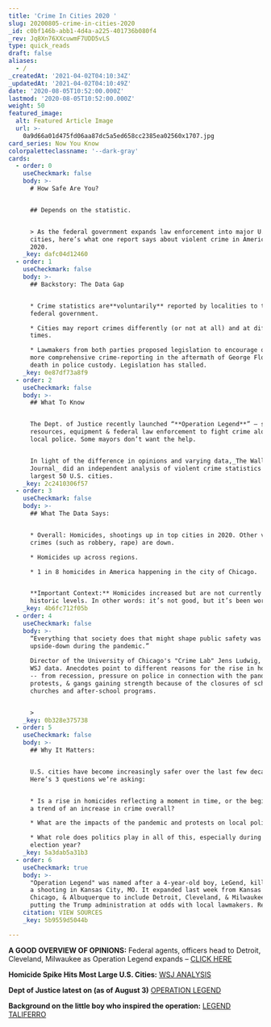 ```yaml
---
title: 'Crime In Cities 2020 '
slug: 20200805-crime-in-cities-2020
_id: c0bf146b-abb1-4d4a-a225-401736b080f4
_rev: Jq8Xn76XXcuwmF7UDD5vLS
type: quick_reads
draft: false
aliases:
  - /
_createdAt: '2021-04-02T04:10:34Z'
_updatedAt: '2021-04-02T04:10:49Z'
date: '2020-08-05T10:52:00.000Z'
lastmod: '2020-08-05T10:52:00.000Z'
weight: 50
featured_image:
  alt: Featured Article Image
  url: >-
    0a9d66a01d475fd06aa87dc5a5ed658cc2385ea02560x1707.jpg
card_series: Now You Know
colorpaletteclassname: '--dark-gray'
cards:
  - order: 0
    useCheckmark: false
    body: >-
      # How Safe Are You?


      ## Depends on the statistic.


      > As the federal government expands law enforcement into major U.S.
      cities, here’s what one report says about violent crime in America in
      2020.
    _key: dafc04d12460
  - order: 1
    useCheckmark: false
    body: >-
      ## Backstory: The Data Gap


      * Crime statistics are**voluntarily** reported by localities to the
      federal government.

      * Cities may report crimes differently (or not at all) and at different
      times.

      * Lawmakers from both parties proposed legislation to encourage or mandate
      more comprehensive crime-reporting in the aftermath of George Floyd’s
      death in police custody. Legislation has stalled.
    _key: 0e87df73a8f9
  - order: 2
    useCheckmark: false
    body: >-
      ## What To Know


      The Dept. of Justice recently launched “**Operation Legend**” – sending
      resources, equipment & federal law enforcement to fight crime alongside
      local police. Some mayors don’t want the help.


      In light of the difference in opinions and varying data,_The Wall Street
      Journal_ did an independent analysis of violent crime statistics in the
      largest 50 U.S. cities.
    _key: 2c2410306f57
  - order: 3
    useCheckmark: false
    body: >-
      ## What The Data Says:


      * Overall: Homicides, shootings up in top cities in 2020. Other violent
      crimes (such as robbery, rape) are down.

      * Homicides up across regions.

      * 1 in 8 homicides in America happening in the city of Chicago.


      **Important Context:** Homicides increased but are not currently at
      historic levels. In other words: it’s not good, but it’s been worse.
    _key: 4b6fc712f05b
  - order: 4
    useCheckmark: false
    body: >-
      “Everything that society does that might shape public safety was turned
      upside-down during the pandemic.”  
        
      Director of the University of Chicago's "Crime Lab" Jens Ludwig, on the
      WSJ data. Anecdotes point to different reasons for the rise in homicides
      -- from recession, pressure on police in connection with the pandemic and
      protests, & gangs gaining strength because of the closures of schools,
      churches and after-school programs.


      >
    _key: 0b328e375738
  - order: 5
    useCheckmark: false
    body: >-
      ## Why It Matters:


      U.S. cities have become increasingly safer over the last few decades.
      Here’s 3 questions we’re asking:


      * Is a rise in homicides reflecting a moment in time, or the beginning of
      a trend of an increase in crime overall?

      * What are the impacts of the pandemic and protests on local police?

      * What role does politics play in all of this, especially during an
      election year?
    _key: 5a3dab5a31b3
  - order: 6
    useCheckmark: true
    body: >-
      "Operation Legend" was named after a 4-year-old boy, LeGend, killed during
      a shooting in Kansas City, MO. It expanded last week from Kansas City,
      Chicago, & Albuquerque to include Detroit, Cleveland, & Milwaukee --
      putting the Trump administration at odds with local lawmakers. Read more:
    citation: VIEW SOURCES
    _key: 5b9559d5044b

---
```

**A GOOD OVERVIEW OF OPINIONS:** Federal agents, officers head to Detroit, Cleveland, Milwaukee as Operation Legend expands – [CLICK HERE](https://www.usatoday.com/story/news/politics/2020/07/29/operation-legend-doj-to-send-officers-to-detroit-cleveland-milwaukee/5535490002/)

**Homicide Spike Hits Most Large U.S. Cities:** [WSJ ANALYSIS](https://www.wsj.com/articles/homicide-spike-cities-chicago-newyork-detroit-us-crime-police-lockdown-coronavirus-protests-11596395181?mod=hp_lead_pos13)

**Dept of Justice latest on (as of August 3)** [OPERATION LEGEND](https://www.justice.gov/opa/pr/operation-legend-expanded-cleveland-detroit-and-milwaukee)

**Background on the little boy who inspired the operation:** [L](https://www.fbi.gov/wanted/seeking-info/legend-taliferro)[EGEND TALIFERRO](https://www.fbi.gov/wanted/seeking-info/legend-taliferro)